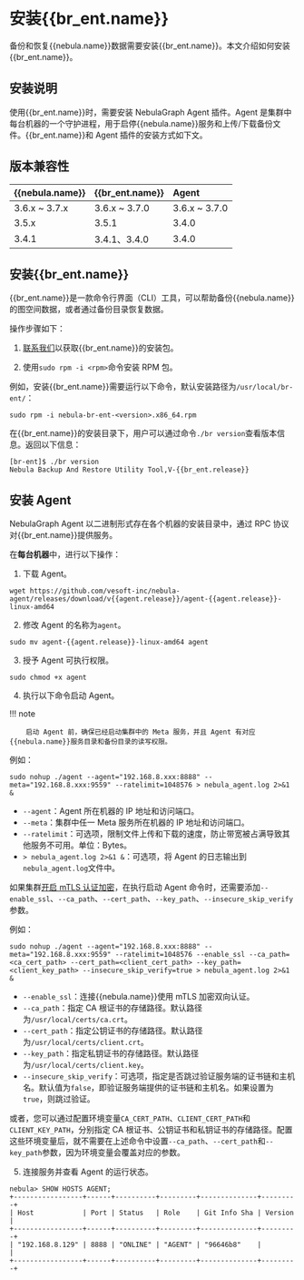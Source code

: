 # 安装{{br_ent.name}}

备份和恢复{{nebula.name}}数据需要安装{{br_ent.name}}。本文介绍如何安装{{br_ent.name}}。

## 安装说明

使用{{br_ent.name}}时，需要安装 NebulaGraph Agent 插件。Agent 是集群中每台机器的一个守护进程，用于启停{{nebula.name}}服务和上传/下载备份文件。{{br_ent.name}}和 Agent 插件的安装方式如下文。

## 版本兼容性

|{{nebula.name}}|{{br_ent.name}}|Agent |
|:---|:---|:---|
|3.6.x ~ 3.7.x|3.6.x ~ 3.7.0|3.6.x ~ 3.7.0|
|3.5.x|3.5.1|3.4.0|
|3.4.1|3.4.1、3.4.0|3.4.0|

## 安装{{br_ent.name}}

{{br_ent.name}}是一款命令行界面（CLI）工具，可以帮助备份{{nebula.name}}的图空间数据，或者通过备份目录恢复数据。

操作步骤如下：

1. [联系我们](https://discuss-cdn.nebula-graph.com.cn/uploads/default/original/3X/d/1/d1e1b0e55e29776ee60e3f34c843474ec884393d.jpeg)以获取{{br_ent.name}}的安装包。

2. 使用`sudo rpm -i <rpm>`命令安装 RPM 包。
  <!-- 发版前需确认操作步骤及包名 -->
  例如，安装{{br_ent.name}}需要运行以下命令，默认安装路径为`/usr/local/br-ent/`：

  `sudo rpm -i nebula-br-ent-<version>.x86_64.rpm`

在{{br_ent.name}}的安装目录下，用户可以通过命令`./br version`查看版本信息。返回以下信息：

```
[br-ent]$ ./br version
Nebula Backup And Restore Utility Tool,V-{{br_ent.release}}
```

## 安装 Agent 

NebulaGraph Agent 以二进制形式存在各个机器的安装目录中，通过 RPC 协议对{{br_ent.name}}提供服务。

在**每台机器**中，进行以下操作：

1. 下载 Agent。

  ```
  wget https://github.com/vesoft-inc/nebula-agent/releases/download/v{{agent.release}}/agent-{{agent.release}}-linux-amd64
  ```

2. 修改 Agent 的名称为`agent`。

  ```
  sudo mv agent-{{agent.release}}-linux-amd64 agent
  ```

3. 授予 Agent 可执行权限。
  
  ```
  sudo chmod +x agent
  ```

4. 执行以下命令启动 Agent。
  
  !!! note

        启动 Agent 前，确保已经启动集群中的 Meta 服务，并且 Agent 有对应{{nebula.name}}服务目录和备份目录的读写权限。

  例如：

  ```
  sudo nohup ./agent --agent="192.168.8.xxx:8888" --meta="192.168.8.xxx:9559" --ratelimit=1048576 > nebula_agent.log 2>&1 &
  ```
  
  - `--agent`：Agent 所在机器的 IP 地址和访问端口。
  - `--meta`：集群中任一 Meta 服务所在机器的 IP 地址和访问端口。
  - `--ratelimit`：可选项，限制文件上传和下载的速度，防止带宽被占满导致其他服务不可用。单位：Bytes。
  - `> nebula_agent.log 2>&1 &`：可选项，将 Agent 的日志输出到`nebula_agent.log`文件中。

  如果集群[开启 mTLS 认证加密](../../7.data-security/4.ssl.md)，在执行启动 Agent 命令时，还需要添加`--enable_ssl`、`--ca_path`、`--cert_path`、`--key_path`、`--insecure_skip_verify`参数。
  
  例如：

  ```
  sudo nohup ./agent --agent="192.168.8.xxx:8888" --meta="192.168.8.xxx:9559" --ratelimit=1048576 --enable_ssl --ca_path=<ca_cert_path> --cert_path=<client_cert_path> --key_path=<client_key_path> --insecure_skip_verify=true > nebula_agent.log 2>&1 &
  ```

  - `--enable_ssl`：连接{{nebula.name}}使用 mTLS 加密双向认证。
  - `--ca_path`：指定 CA 根证书的存储路径。默认路径为`/usr/local/certs/ca.crt`。
  - `--cert_path`：指定公钥证书的存储路径。默认路径为`/usr/local/certs/client.crt`。
  - `--key_path`：指定私钥证书的存储路径。默认路径为`/usr/local/certs/client.key`。
  - `--insecure_skip_verify`：可选项，指定是否跳过验证服务端的证书链和主机名。默认值为`false`，即验证服务端提供的证书链和主机名。如果设置为`true`，则跳过验证。

  或者，您可以通过配置环境变量`CA_CERT_PATH`、`CLIENT_CERT_PATH`和`CLIENT_KEY_PATH`，分别指定 CA 根证书、公钥证书和私钥证书的存储路径。配置这些环境变量后，就不需要在上述命令中设置`--ca_path`、`--cert_path`和`--key_path`参数，因为环境变量会覆盖对应的参数。

5. 连接服务并查看 Agent 的运行状态。
  
  ```
  nebula> SHOW HOSTS AGENT;
  +-----------------+------+----------+---------+--------------+---------+
  | Host            | Port | Status   | Role    | Git Info Sha | Version |
  +-----------------+------+----------+---------+--------------+---------+
  | "192.168.8.129" | 8888 | "ONLINE" | "AGENT" | "96646b8"    |         |
  +-----------------+------+----------+---------+--------------+---------+  
  ```